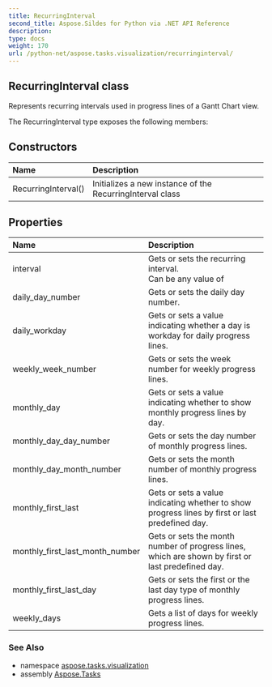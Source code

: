 ```yaml
---
title: RecurringInterval
second_title: Aspose.Sildes for Python via .NET API Reference
description: 
type: docs
weight: 170
url: /python-net/aspose.tasks.visualization/recurringinterval/
---
```


## RecurringInterval class

Represents recurring intervals used in progress lines of a Gantt Chart view.

The RecurringInterval type exposes the following members:
## Constructors
| Name | Description |
| :- | :- |
|RecurringInterval()|Initializes a new instance of the RecurringInterval class|
## Properties
| Name | Description |
| :- | :- |
|interval|Gets or sets the recurring interval.<br/>            Can be any value of|
|daily_day_number|Gets or sets the daily day number.|
|daily_workday|Gets or sets a value indicating whether a day is workday for daily progress lines.|
|weekly_week_number|Gets or sets the week number for weekly progress lines.|
|monthly_day|Gets or sets a value indicating whether to show monthly progress lines by day.|
|monthly_day_day_number|Gets or sets the day number of monthly progress lines.|
|monthly_day_month_number|Gets or sets the month number of monthly progress lines.|
|monthly_first_last|Gets or sets a value indicating whether to show progress lines by first or last predefined day.|
|monthly_first_last_month_number|Gets or sets the month number of progress lines, which are shown by first or last predefined day.|
|monthly_first_last_day|Gets or sets the first or the last day type of monthly progress lines.|
|weekly_days|Gets a list of days for weekly progress lines.|

### See Also

* namespace [aspose.tasks.visualization](/tasks/python-net/aspose.tasks.visualization/)
* assembly [Aspose.Tasks](/tasks/python-net/)

